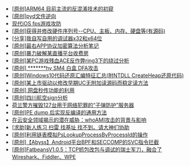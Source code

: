 + [[原创]ARM64 目前主流的反混淆技术的初窥](https://bbs.kanxue.com/thread-285567.htm)
+ [[原创]pyd文件逆向](https://bbs.kanxue.com/thread-285496.htm)
+ [现代iOS fps游戏攻防](https://bbs.kanxue.com/thread-285596.htm)
+ [[原创]获得并修改硬件序列号--CPU、主板、内存、硬盘等(有源码)](https://bbs.kanxue.com/thread-282756.htm)
+ [[分享]我自写自用的调试器x32和x64位](https://bbs.kanxue.com/thread-217252.htm)
+ [[原创]最右APP协议加密算法分析笔记](https://bbs.kanxue.com/thread-247324.htm)
+ [[原创]暴力破解某直播平台收费房](https://bbs.kanxue.com/thread-261191.htm)
+ [[原创]某PC游戏残血ACE反作弊ring3下的绕过分析](https://bbs.kanxue.com/thread-284667.htm)
+ [[原创] *******hy SM4 白盒 DFA攻击](https://bbs.kanxue.com/thread-285313.htm)
+ [[原创]Windows10代码还原汇编特征汇总(附NTDLL CreateHeap还原代码)](https://bbs.kanxue.com/thread-285564.htm)
+ [[原创]某上市驱动以修改早期UC无附加读源码而稳定读方法](https://bbs.kanxue.com/thread-285598.htm)
+ [[原创] 网盘秒传功能的利用](https://bbs.kanxue.com/thread-284783.htm)
+ [[原创]四川航空sign分析](https://bbs.kanxue.com/thread-275988.htm)
+ [荷兰警方摧毁127台用于网络犯罪的“子弹防护”服务器](https://bbs.kanxue.com/thread-285601.htm)
+ [[原创]PE dump 后实现反编译的通用方法](https://bbs.kanxue.com/thread-284958.htm)
+ [在云安全领域揭示的潜在威胁：whoAMI攻击的背景与影响](https://bbs.kanxue.com/thread-285599.htm)
+ [[求助]新人练习 扫雷 找基址 找不到。请大神们协助](https://bbs.kanxue.com/thread-285597.htm)
+ [[原创]利用链表模拟PsLookupProcessByProcessId的操作](https://bbs.kanxue.com/thread-285602.htm)
+ [[原创]【Abyss】Android平台BPF和SECCOMP的SVC指令拦截](https://bbs.kanxue.com/thread-285339.htm)
+ [[原创]FatbeansV1.0.5：TCP抓包改包与调试的瑞士军刀，融合了Wireshark、Fiddler、WPE](https://bbs.kanxue.com/thread-284571.htm)
